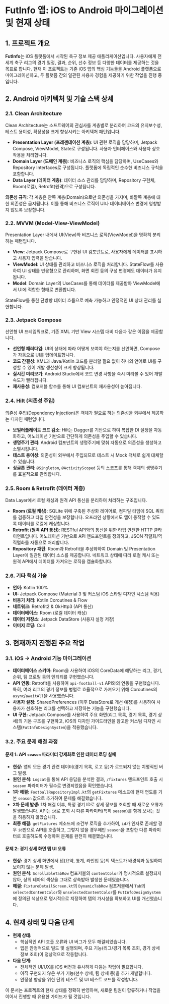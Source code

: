 # FutInfo 앱: iOS to Android 마이그레이션 및 현재 상태

## 1. 프로젝트 개요

**FutInfo**는 iOS 플랫폼에서 시작된 축구 정보 제공 애플리케이션입니다. 사용자에게 전 세계 축구 리그의 경기 일정, 결과, 순위, 선수 정보 등 다양한 데이터를 제공하는 것을 목표로 합니다. 현재 이 프로젝트는 기존 iOS 앱의 핵심 기능들을 Android 플랫폼으로 마이그레이션하고, 두 플랫폼 간의 일관된 사용자 경험을 제공하기 위한 작업을 진행 중입니다.

## 2. Android 아키텍처 및 기술 스택 상세

### 2.1. Clean Architecture
Clean Architecture는 소프트웨어의 관심사를 계층별로 분리하여 코드의 유지보수성, 테스트 용이성, 확장성을 크게 향상시키는 아키텍처 패턴입니다.

- **Presentation Layer (프레젠테이션 계층)**: UI 관련 로직을 담당하며, Jetpack Compose, ViewModel, State로 구성됩니다. 사용자 인터페이스와 사용자 상호작용을 처리합니다.
- **Domain Layer (도메인 계층)**: 비즈니스 로직의 핵심을 담당하며, UseCases와 Repository Interfaces로 구성됩니다. 플랫폼에 독립적인 순수한 비즈니스 규칙을 포함합니다.
- **Data Layer (데이터 계층)**: 데이터 소스 관리를 담당하며, Repository 구현체, Room(로컬), Retrofit(원격)으로 구성됩니다.

**의존성 규칙**: 각 계층은 안쪽 계층(Domain)으로만 의존성을 가지며, 바깥쪽 계층에 대한 의존성은 금지됩니다. 이를 통해 비즈니스 로직이 UI나 데이터베이스 변경에 영향받지 않도록 보장합니다.

### 2.2. MVVM (Model-View-ViewModel)
Presentation Layer 내에서 UI(View)와 비즈니스 로직(ViewModel)을 명확히 분리하는 패턴입니다.

- **View**: Jetpack Compose로 구현된 UI 컴포넌트로, 사용자에게 데이터를 표시하고 사용자 입력을 받습니다.
- **ViewModel**: UI 상태를 관리하고 비즈니스 로직을 처리합니다. StateFlow를 사용하여 UI 상태를 반응형으로 관리하며, 화면 회전 등의 구성 변경에도 데이터가 유지됩니다.
- **Model**: Domain Layer의 UseCases를 통해 데이터를 제공받아 ViewModel에서 UI에 적합한 형태로 변환합니다.

StateFlow를 통한 단방향 데이터 흐름으로 예측 가능하고 안정적인 UI 상태 관리를 실현합니다.

### 2.3. Jetpack Compose
선언형 UI 프레임워크로, 기존 XML 기반 View 시스템 대비 다음과 같은 이점을 제공합니다.

- **선언형 패러다임**: UI의 상태에 따라 어떻게 보여야 하는지를 선언하면, Compose가 자동으로 UI를 업데이트합니다.
- **코드 간결성**: XML과 Java/Kotlin 코드를 분리할 필요 없이 하나의 언어로 UI를 구성할 수 있어 개발 생산성이 크게 향상됩니다.
- **실시간 미리보기**: Android Studio에서 코드 변경 사항을 즉시 미리볼 수 있어 개발 속도가 빨라집니다.
- **재사용성**: 컴포저블 함수를 통해 UI 컴포넌트의 재사용성이 높아집니다.

### 2.4. Hilt (의존성 주입)
의존성 주입(Dependency Injection)은 객체가 필요로 하는 의존성을 외부에서 제공하는 디자인 패턴입니다.

- **보일러플레이트 코드 감소**: Hilt는 Dagger를 기반으로 하여 복잡한 DI 설정을 자동화하고, 어노테이션 기반으로 간단하게 의존성을 주입할 수 있습니다.
- **생명주기 관리**: Android 컴포넌트의 생명주기에 맞춰 자동으로 의존성을 생성하고 소멸시킵니다.
- **테스트 용이성**: 의존성이 외부에서 주입되므로 테스트 시 Mock 객체로 쉽게 대체할 수 있습니다.
- **싱글톤 관리**: `@Singleton`, `@ActivityScoped` 등의 스코프를 통해 객체의 생명주기를 효율적으로 관리합니다.

### 2.5. Room & Retrofit (데이터 계층)
Data Layer에서 로컬 캐싱과 원격 API 통신을 분리하여 처리하는 구조입니다.

- **Room (로컬 캐싱)**: SQLite 위에 구축된 추상화 레이어로, 컴파일 타임에 SQL 쿼리를 검증하고 타입 안전성을 보장합니다. 오프라인 상황에서도 앱이 동작할 수 있도록 데이터를 로컬에 캐싱합니다.
- **Retrofit (원격 API 통신)**: RESTful API와의 통신을 위한 타입 안전한 HTTP 클라이언트입니다. 어노테이션 기반으로 API 엔드포인트를 정의하고, JSON 직렬화/역직렬화를 자동으로 처리합니다.
- **Repository 패턴**: Room과 Retrofit을 추상화하여 Domain 및 Presentation Layer에 일관된 데이터 소스를 제공합니다. 네트워크 상태에 따라 로컬 캐시 또는 원격 API에서 데이터를 가져오는 로직을 캡슐화합니다.

### 2.6. 기타 핵심 기술
-   **언어:** Kotlin 100%
-   **UI:** Jetpack Compose (Material 3 및 커스텀 iOS 스타일 디자인 시스템 적용)
-   **비동기 처리:** Kotlin Coroutines & Flow
-   **네트워크:** Retrofit2 & OkHttp3 (API 통신)
-   **데이터베이스:** Room (로컬 데이터 캐싱)
-   **데이터 저장소:** Jetpack DataStore (사용자 설정 저장)
-   **이미지 로딩:** Coil

## 3. 현재까지 진행된 주요 작업

### 3.1. iOS -> Android 기능 마이그레이션
-   **데이터베이스 스키마:** Room을 사용하여 iOS의 CoreData에 해당하는 리그, 경기, 순위, 팀 프로필 등의 엔티티를 구현했습니다.
-   **API 연동:** Retrofit을 사용하여 `api-football-v1` API와의 연동을 구현했습니다. 특히, 여러 리그의 경기 정보를 병렬로 효율적으로 가져오기 위해 Coroutines의 `async`/`awaitAll`을 사용했습니다.
-   **사용자 설정:** SharedPreferences (이후 DataStore로 개선 예정)를 사용하여 사용자가 선호하는 리그를 선택하고 저장하는 기능을 구현했습니다.
-   **UI 구현:** Jetpack Compose를 사용하여 주요 화면(리그 목록, 경기 목록, 경기 상세)의 기본 구조를 구현하고, iOS의 디자인 가이드라인을 참고한 커스텀 디자인 시스템(`FutInfoDesignSystem`)을 적용했습니다.

### 3.2. 주요 문제 해결 과정

#### 문제 1: API `season` 파라미터 강제화로 인한 데이터 로딩 실패
-   **현상:** 앱의 모든 경기 관련 데이터(경기 목록, 로고 등)가 로드되지 않는 치명적인 버그 발생.
-   **원인 분석:** `Logcat`을 통해 API 응답을 분석한 결과, `/fixtures` 엔드포인트 호출 시 `season` 파라미터가 필수로 변경되었음을 확인했습니다.
-   **1차 해결:** `FootballRepositoryImpl.kt`의 `getFixtures` 메소드에 현재 연도를 기본 `season` 값으로 추가하여 문제를 해결했습니다.
-   **2차 문제 발생:** 1차 해결 이후, 특정 경기 ID로 상세 정보를 조회할 때 새로운 오류가 발생했습니다. API는 `id`로 조회 시 다른 파라미터(특히 `season`)를 함께 보내는 것을 허용하지 않았습니다.
-   **최종 해결:** `getFixtures` 메소드에 조건부 로직을 추가하여, `id`가 인자로 존재할 경우 `id`만으로 API를 호출하고, 그렇지 않을 경우에만 `season`을 포함한 다른 파라미터로 호출하도록 수정하여 문제를 완전히 해결했습니다.

#### 문제 2: 경기 상세 화면 탭 UI 오류
-   **현상:** 경기 상세 화면에서 탭(요약, 통계, 라인업 등)의 텍스트가 배경색과 동일하여 보이지 않는 문제 발생.
-   **원인 분석:** `ScrollableTabRow` 컴포저블의 `contentColor`가 명시적으로 설정되지 않아, 상위 테마의 색상을 그대로 상속받아 발생한 문제였습니다.
-   **해결:** `FixtureDetailScreen.kt`의 `DynamicTabRow` 컴포저블에서 `Tab`의 `selectedContentColor`와 `unselectedContentColor`를 `FutInfoDesignSystem`에 정의된 색상으로 명시적으로 지정하여 탭의 가시성을 확보하고 UI를 개선했습니다.

## 4. 현재 상태 및 다음 단계

-   **현재 상태:**
    -   핵심적인 API 호출 오류와 UI 버그가 모두 해결되었습니다.
    -   앱은 안정적으로 빌드 및 실행되며, 주요 기능(리그/경기 목록 조회, 경기 상세 정보 조회)이 정상적으로 작동합니다.
-   **다음 단계:**
    -   전체적인 UI/UX를 iOS 버전과 유사하게 다듬는 작업이 필요합니다.
    -   아직 구현되지 않은 부가 기능(선수 상세, 팀 상세 등)을 추가 개발합니다.
    -   안정성 향상을 위한 단위 테스트 및 UI 테스트 코드를 작성합니다.

이 문서는 프로젝트의 현재 상태를 정확히 반영하며, 새로운 팀원이 합류하거나 작업을 이어서 진행할 때 유용한 가이드가 될 것입니다.